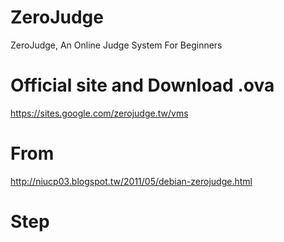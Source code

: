 # ZeroJudge
ZeroJudge, An Online Judge System For Beginners

# Official site and Download .ova
https://sites.google.com/zerojudge.tw/vms

# From
http://niucp03.blogspot.tw/2011/05/debian-zerojudge.html

# Step



